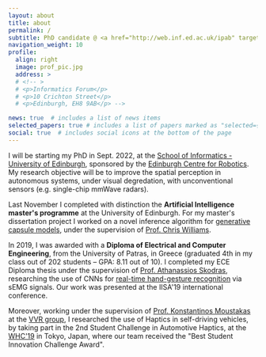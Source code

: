 ```yaml
---
layout: about
title: about
permalink: /
subtitle: PhD candidate @ <a href="http://web.inf.ed.ac.uk/ipab" target="_blank">University of Edinburgh</a>, <a href="https://www.edinburgh-robotics.org/" target="_blank">Edinburgh Centre for Robotics</a> (starting Sept. 2022)
navigation_weight: 10
profile:
  align: right
  image: prof_pic.jpg
  address: >
  # <!-- >
  # <p>Informatics Forum</p>
  # <p>10 Crichton Street</p>
  # <p>Edinburgh, EH8 9AB</p> -->

news: true  # includes a list of news items
selected_papers: true # includes a list of papers marked as "selected={true}"
social: true  # includes social icons at the bottom of the page
---
```


I will be starting my PhD in Sept. 2022, at the [School of Informatics - University of Edinburgh](http://web.inf.ed.ac.uk/ipab), sponsored by the [Edinburgh Centre for Robotics](https://www.edinburgh-robotics.org/). My research objective will be to improve the spatial perception in autonomous systems, under visual degredation, with unconventional sensors (e.g. single-chip mmWave radars). 

Last November I completed with distinction the **Artificial Intelligence master's programme** at the University of Edinburgh. For my master's dissertation project I worked on a novel inference algorithm for [generative capsule models](https://github.com/tsagkas/capsules), under the supervision of [Prof. Chris Williams](https://homepages.inf.ed.ac.uk/ckiw/).

In 2019, I was awarded with a **Diploma of Electrical and Computer Engineering**, from the University of Patras, in Greece (graduated 4th in my class out of 202 students – GPA: 8.11 out of 10). I completed my ECE Diploma thesis under the supervision of [Prof. Athanassios Skodras](http://www.ece.upatras.gr/skodras/), researching the use of CNNs for [real-time hand-gesture recognition](/projects/2_project/) via sEMG signals. Our work was presented at the IISA'19 international conference. 

Moreover, working under the supervision of [Prof. Konstantinos Moustakas](http://www.vvr.ece.upatras.gr/members/konstantinos-moustakas/) at the [VVR group](http://www.vvr.ece.upatras.gr/), I researched the use of Haptics in self-driving vehicles, by taking part in the 2nd Student Challenge in Automotive Haptics, at the [WHC'19](http://www.worldhaptics2019.org/) in Tokyo, Japan, where our team received the "Best Student Innovation Challenge Award".